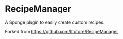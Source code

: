 # RecipeManager
A Sponge plugin to easily create custom recipes.

Forked from https://github.com/Iltotore/RecipeManager

